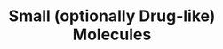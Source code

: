 ---
title: "Small (optionally Drug-like) Molecules"
tags: []
description: "Small molecules which are under investigation for perturbing the viral life cycle"
target: "small_molecules"
list-order: 1
subcategory: Therapeutics and Small Molecules
subcategory-order: 30
---